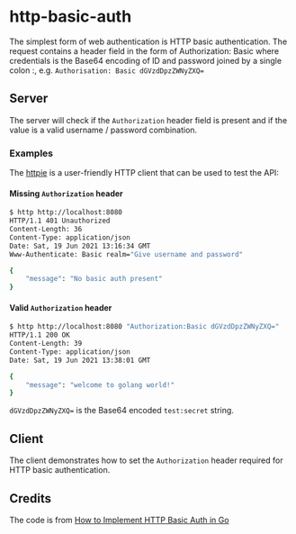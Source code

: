 # http-basic-auth

The simplest form of web authentication is HTTP basic authentication. The request contains a header field in the form of Authorization: Basic <credentials> where credentials is the Base64 encoding of ID and password joined by a single colon :, e.g. `Authorisation: Basic dGVzdDpzZWNyZXQ=`

## Server
    
The server will check if the `Authorization` header field is present and if the value is a valid username / password combination.

### Examples
 
The [httpie](https://httpie.io/) is a user-friendly HTTP client that can be used to test the API:

#### Missing `Authorization` header

```bash
$ http http://localhost:8080
HTTP/1.1 401 Unauthorized
Content-Length: 36
Content-Type: application/json
Date: Sat, 19 Jun 2021 13:16:34 GMT
Www-Authenticate: Basic realm="Give username and password"

{
    "message": "No basic auth present"
}

```

#### Valid `Authorization` header
       
```bash
$ http http://localhost:8080 "Authorization:Basic dGVzdDpzZWNyZXQ="
HTTP/1.1 200 OK
Content-Length: 39
Content-Type: application/json
Date: Sat, 19 Jun 2021 13:38:01 GMT

{
    "message": "welcome to golang world!"
}

```
    
`dGVzdDpzZWNyZXQ=` is the Base64 encoded `test:secret` string.
    
## Client
  
The client demonstrates how to set the `Authorization` header required for HTTP basic authentication.
    
## Credits
    
The code is from [How to Implement HTTP Basic Auth in Go](https://blog.umesh.wtf/how-to-implement-http-basic-auth-in-gogolang)
